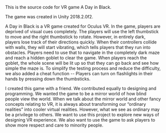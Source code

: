 This is the source code for VR game A Day in Black.

The game was created in Unity 2018.2.0f2.

A Day in Black is a VR game created for Oculus VR. In the game, players are deprived of visual cues completely. 
The players will use the left thumbstick to move and the right thumbstick to rotate. 
However, in entirely dark, players lose track of their directions quickly. 
When their controllers collide with walls, they will start vibrating, which tells players that they run into obstacles. 
Players need to use that to navigate in the completely dark maze and reach a hidden goblet to clear the game. 
When players reach the goblet, the whole scene will be lit up so that they can go back and see how simple the maze is. 
To simplify the testing process and reduce the difficulty, we also added a cheat function -- Players can turn on flashlights in their hands by pressing down the thumbsticks. 

I created this game with a friend. We contributed equally to designing and programming. 
We wanted the game to be a mirror world of how blind people view the world. 
When we talk about the mirror world and other fancy concepts relating to VR, it is always about transforming our “ordinary realities” into cooler virtual realities. 
However, what we see as ordinary may be a privilege to others. We want to use this project to explore new ways of designing VR experience. 
We also want to use the game to ask players to show more respect and care to minority people.
